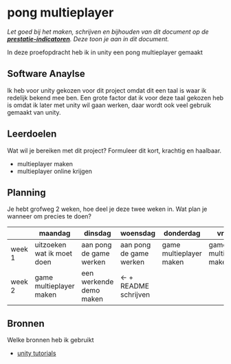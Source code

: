 # pong multieplayer
*Let goed bij het maken, schrijven en bijhouden van dit document op de **[prestatie-indicatoren](https://drive.google.com/drive/folders/1y8l0Zr4E8b6gYJui_pSzQaoWr-gEr6JN?usp=sharing)**. Deze toon je aan in dit document.*

In deze proefopdracht heb ik in unity een pong multieplayer gemaakt

## Software Anaylse
Ik heb voor unity gekozen voor dit project omdat dit een taal is waar ik redelijk bekend mee ben. Een grote factor dat ik voor deze taal gekozen heb is omdat ik later met unity wil gaan werken, daar wordt ook veel gebruik gemaakt van unity.

## Leerdoelen
Wat wil je bereiken met dit project? Formuleer dit kort, krachtig en haalbaar.
- multieplayer maken
- multieplayer online krijgen

## Planning
Je hebt grofweg 2 weken, hoe deel je deze twee weken in. Wat plan je wanneer om precies te doen?

| | maandag | dinsdag | woensdag | donderdag | vrijdag |
| --- | --- | --- | --- | --- | --- |
|week 1 | uitzoeken wat ik moet doen | aan pong de game werken | aan pong de game werken | game multieplayer maken | game multieplayer maken |
|week 2 | game multieplayer maken | een werkende demo maken | <- + README schrijven |

## Bronnen
Welke bronnen heb ik gebruikt

- [unity tutorials](https://unity3d.com/learn/tutorials/s/multiplayer-networking)
